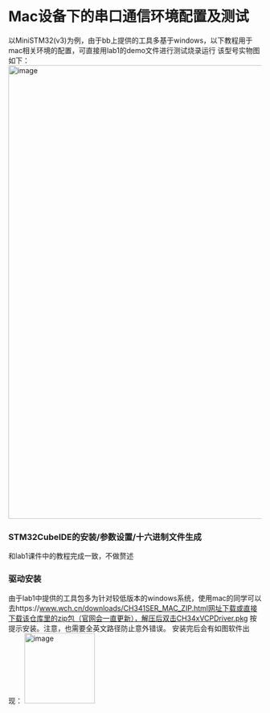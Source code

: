 # Mac设备下的串口通信环境配置及测试
以MiniSTM32(v3)为例，由于bb上提供的工具多基于windows，以下教程用于mac相关环境的配置，可直接用lab1的demo文件进行测试烧录运行
该型号实物图如下：
<img width="902" alt="image" src="https://github.com/user-attachments/assets/19b88c12-c0e9-42c0-959f-33eb947f2b36">
### STM32CubeIDE的安装/参数设置/十六进制文件生成
和lab1课件中的教程完成一致，不做赘述
### 驱动安装
由于lab1中提供的工具包多为针对较低版本的windows系统，使用mac的同学可以去https://www.wch.cn/downloads/CH341SER_MAC_ZIP.html网址下载或直接下载该仓库里的zip包（官网会一直更新），解压后双击CH34xVCPDriver.pkg 按提示安装。注意，也需要全英文路径防止意外错误。
安装完后会有如图软件出现：
<img width="140" alt="image" src="https://github.com/user-attachments/assets/b39b831a-5ac2-4e62-b980-0ffc29befa58">





